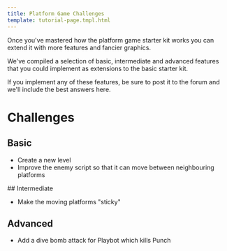 ```yaml
---
title: Platform Game Challenges
template: tutorial-page.tmpl.html
---
```


Once you've mastered how the platform game starter kit works you can extend it with more features and fancier graphics.

We've compiled a selection of basic, intermediate and advanced features that you could implement as extensions to the basic starter kit.

If you implement any of these features, be sure to post it to the forum and we'll include the best answers here.

# Challenges

## Basic

* Create a new level
* Improve the enemy script so that it can move between neighbouring platforms

## Intermediate

* Make the moving platforms "sticky"

## Advanced

* Add a dive bomb attack for Playbot which kills Punch


